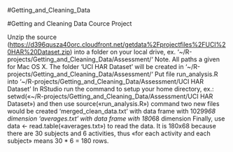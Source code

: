 #Getting_and_Cleaning_Data

#Getting and Cleaning Data Cource Project

Unzip the source (https://d396qusza40orc.cloudfront.net/getdata%2Fprojectfiles%2FUCI%20HAR%20Dataset.zip) into a folder on your local drive, ex. ‘~/R-projects/Getting_and_Cleaning_Data/Assessment/‘ Note. All paths a given for Mac OS X.
The folder ‘UCI HAR Dataset’ will be created in ‘~/R-projects/Getting_and_Cleaning_Data/Assessment/‘
Put file run_analysis.R into ‘~/R-projects/Getting_and_Cleaning_Data/Assessment/UCI HAR Dataset’
In RStudio run the command to setup your home directory, ex.: setwd(«~/R-projects/Getting_and_Cleaning_Data/Assessment/UCI HAR Dataset»)
and then use source(«run_analysis.R») command
two new files would be created
‘merged_clean_data.txt’ with data frame with 10299*68 dimension
‘averages.txt’ with data frame with 180*68 dimension
Finally, use data <- read.table(«averages.txt») to read the data. 
It is 180x68 because there are 30 subjects and 6 activities, thus «for each activity and each subject» means 30 * 6 = 180 rows.
